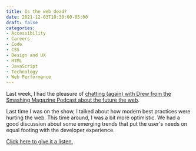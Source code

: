```yaml
---
title: Is the web dead?
date: 2021-12-03T10:30:00-05:00
draft: false
categories:
- Accessibility
- Careers
- Code
- CSS
- Design and UX
- HTML
- JavaScript
- Technology
- Web Performance
---
```


Last week, I had the pleasure of [chatting (again) with Drew from the Smashing Magazine Podcast about the future the web](https://podcast.smashingmagazine.com/episodes/is-the-web-dead-with-chris-ferdinandi).

Last time I was on the show, I talked about how modern best practices were hurting the web. This time around, I was a bit more optimistic. We had a good discussion about some emerging trends that put the user's needs on equal footing with the developer experience.

[Click here to give it a listen.](https://podcast.smashingmagazine.com/episodes/is-the-web-dead-with-chris-ferdinandi)